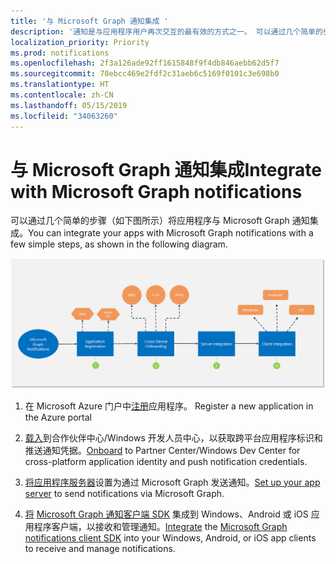 ```yaml
---
title: '与 Microsoft Graph 通知集成 '
description: '通知是与应用程序用户再次交互的最有效的方式之一。 可以通过几个简单的步骤将应用程序与 Microsoft Graph 通知集成。  '
localization_priority: Priority
ms.prod: notifications
ms.openlocfilehash: 2f3a126ade92ff1615848f9f4db846aebb62d5f7
ms.sourcegitcommit: 70ebcc469e2fdf2c31aeb6c5169f0101c3e698b0
ms.translationtype: HT
ms.contentlocale: zh-CN
ms.lasthandoff: 05/15/2019
ms.locfileid: "34063260"
---
```

# <a name="integrate-with-microsoft-graph-notifications"></a><span data-ttu-id="edc6b-104">与 Microsoft Graph 通知集成</span><span class="sxs-lookup"><span data-stu-id="edc6b-104">Integrate with Microsoft Graph notifications</span></span>

<span data-ttu-id="edc6b-105">可以通过几个简单的步骤（如下图所示）将应用程序与 Microsoft Graph 通知集成。</span><span class="sxs-lookup"><span data-stu-id="edc6b-105">You can integrate your apps with Microsoft Graph notifications with a few simple steps, as shown in the following diagram.</span></span>

![显示载入通知步骤的图片：注册、跨设备载入、服务器集成和客户端集成](images/notifications-integration-e2e-overview.png)

1.  <span data-ttu-id="edc6b-107">在 Microsoft Azure 门户中[注册](notifications-integration-app-registration.md)应用程序。</span><span class="sxs-lookup"><span data-stu-id="edc6b-107"> Register a new application in the Azure portal</span></span>

2.  <span data-ttu-id="edc6b-108">[载入](notifications-integration-cross-device-experiences-onboarding.md)到合作伙伴中心/Windows 开发人员中心，以获取跨平台应用程序标识和推送通知凭据。</span><span class="sxs-lookup"><span data-stu-id="edc6b-108">[Onboard](notifications-integration-cross-device-experiences-onboarding.md) to Partner Center/Windows Dev Center for cross-platform application identity and push notification credentials.</span></span>

3.  <span data-ttu-id="edc6b-109">[将应用程序服务器](notifications-integrating-app-server.md)设置为通过 Microsoft Graph 发送通知。</span><span class="sxs-lookup"><span data-stu-id="edc6b-109">[Set up your app server](notifications-integrating-app-server.md) to send notifications via Microsoft Graph.</span></span>

4.  <span data-ttu-id="edc6b-110">[将](notifications-integrating-with-windows.md) [Microsoft Graph 通知客户端 SDK](https://github.com/microsoft/project-rome) 集成到 Windows、Android 或 iOS 应用程序客户端，以接收和管理通知。</span><span class="sxs-lookup"><span data-stu-id="edc6b-110">[Integrate](notifications-integrating-with-windows.md) the [Microsoft Graph notifications client SDK](https://github.com/microsoft/project-rome) into your Windows, Android, or iOS app clients to receive and manage notifications.</span></span>
